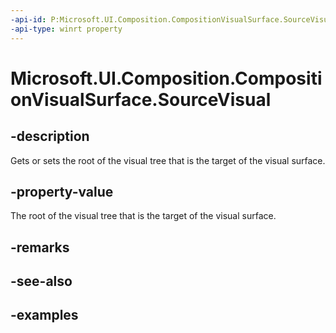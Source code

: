 ```yaml
---
-api-id: P:Microsoft.UI.Composition.CompositionVisualSurface.SourceVisual
-api-type: winrt property
---
```


<!-- Property syntax.
public Visual SourceVisual { get;  set; }
-->

# Microsoft.UI.Composition.CompositionVisualSurface.SourceVisual

## -description

Gets or sets the root of the visual tree that is the target of the visual surface.

## -property-value

The root of the visual tree that is the target of the visual surface.

## -remarks

## -see-also

## -examples

